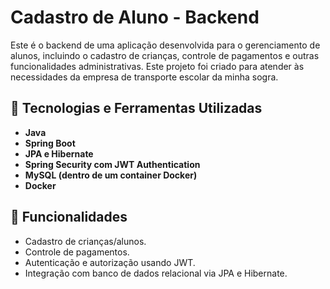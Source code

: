# Cadastro de Aluno - Backend

Este é o backend de uma aplicação desenvolvida para o gerenciamento de alunos, incluindo o cadastro de crianças, controle de pagamentos e outras funcionalidades administrativas. Este projeto foi criado para atender às necessidades da empresa de transporte escolar da minha sogra.

## 🚀 Tecnologias e Ferramentas Utilizadas
- **Java**  
- **Spring Boot**  
- **JPA e Hibernate**  
- **Spring Security com JWT Authentication**  
- **MySQL (dentro de um container Docker)**  
- **Docker**  

## 🔧 Funcionalidades
- Cadastro de crianças/alunos.  
- Controle de pagamentos.  
- Autenticação e autorização usando JWT.  
- Integração com banco de dados relacional via JPA e Hibernate.  
